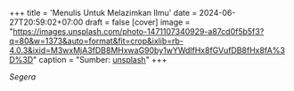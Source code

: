 +++
title = 'Menulis Untuk Melazimkan Ilmu'
date = 2024-06-27T20:59:02+07:00
draft = false
[cover]
image = "https://images.unsplash.com/photo-1471107340929-a87cd0f5b5f3?q=80&w=1373&auto=format&fit=crop&ixlib=rb-4.0.3&ixid=M3wxMjA3fDB8MHxwaG90by1wYWdlfHx8fGVufDB8fHx8fA%3D%3D"
caption = "Sumber: [unsplash](https://unsplash.com/photos/fountain-pen-on-spiral-book-xG8IQMqMITM)"
+++

_Segera_
